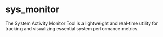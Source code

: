 # sys_monitor
The System Activity Monitor Tool is a lightweight and real-time utility for tracking and visualizing essential system performance metrics.
